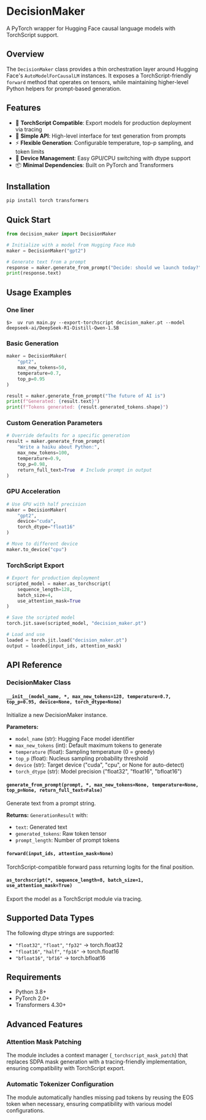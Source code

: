 # DecisionMaker

A PyTorch wrapper for Hugging Face causal language models with TorchScript support.

## Overview

The `DecisionMaker` class provides a thin orchestration layer around Hugging Face's `AutoModelForCausalLM` instances. It exposes a TorchScript-friendly `forward` method that operates on tensors, while maintaining higher-level Python helpers for prompt-based generation.

## Features

- 🚀 **TorchScript Compatible**: Export models for production deployment via tracing
- 🤖 **Simple API**: High-level interface for text generation from prompts
- ⚡ **Flexible Generation**: Configurable temperature, top-p sampling, and token limits
- 🔧 **Device Management**: Easy GPU/CPU switching with dtype support
- 📦 **Minimal Dependencies**: Built on PyTorch and Transformers

## Installation

```bash
pip install torch transformers
```

## Quick Start

```python
from decision_maker import DecisionMaker

# Initialize with a model from Hugging Face Hub
maker = DecisionMaker("gpt2")

# Generate text from a prompt
response = maker.generate_from_prompt("Decide: should we launch today?")
print(response.text)
```

## Usage Examples
### One liner
`$>  uv run main.py --export-torchscript decision_maker.pt --model deepseek-ai/DeepSeek-R1-Distill-Qwen-1.5B`

### Basic Generation

```python
maker = DecisionMaker(
    "gpt2",
    max_new_tokens=50,
    temperature=0.7,
    top_p=0.95
)

result = maker.generate_from_prompt("The future of AI is")
print(f"Generated: {result.text}")
print(f"Tokens generated: {result.generated_tokens.shape}")
```

### Custom Generation Parameters

```python
# Override defaults for a specific generation
result = maker.generate_from_prompt(
    "Write a haiku about Python:",
    max_new_tokens=100,
    temperature=0.9,
    top_p=0.98,
    return_full_text=True  # Include prompt in output
)
```

### GPU Acceleration

```python
# Use GPU with half precision
maker = DecisionMaker(
    "gpt2",
    device="cuda",
    torch_dtype="float16"
)

# Move to different device
maker.to_device("cpu")
```

### TorchScript Export

```python
# Export for production deployment
scripted_model = maker.as_torchscript(
    sequence_length=128,
    batch_size=4,
    use_attention_mask=True
)

# Save the scripted model
torch.jit.save(scripted_model, "decision_maker.pt")

# Load and use
loaded = torch.jit.load("decision_maker.pt")
output = loaded(input_ids, attention_mask)
```

## API Reference

### DecisionMaker Class

#### `__init__(model_name, *, max_new_tokens=128, temperature=0.7, top_p=0.95, device=None, torch_dtype=None)`

Initialize a new DecisionMaker instance.

**Parameters:**
- `model_name` (str): Hugging Face model identifier
- `max_new_tokens` (int): Default maximum tokens to generate
- `temperature` (float): Sampling temperature (0 = greedy)
- `top_p` (float): Nucleus sampling probability threshold
- `device` (str): Target device ("cuda", "cpu", or None for auto-detect)
- `torch_dtype` (str): Model precision ("float32", "float16", "bfloat16")

#### `generate_from_prompt(prompt, *, max_new_tokens=None, temperature=None, top_p=None, return_full_text=False)`

Generate text from a prompt string.

**Returns:** `GenerationResult` with:
- `text`: Generated text
- `generated_tokens`: Raw token tensor
- `prompt_length`: Number of prompt tokens

#### `forward(input_ids, attention_mask=None)`

TorchScript-compatible forward pass returning logits for the final position.

#### `as_torchscript(*, sequence_length=8, batch_size=1, use_attention_mask=True)`

Export the model as a TorchScript module via tracing.

## Supported Data Types

The following dtype strings are supported:
- `"float32"`, `"float"`, `"fp32"` → torch.float32
- `"float16"`, `"half"`, `"fp16"` → torch.float16
- `"bfloat16"`, `"bf16"` → torch.bfloat16

## Requirements

- Python 3.8+
- PyTorch 2.0+
- Transformers 4.30+

## Advanced Features

### Attention Mask Patching

The module includes a context manager (`_torchscript_mask_patch`) that replaces SDPA mask generation with a tracing-friendly implementation, ensuring compatibility with TorchScript export.

### Automatic Tokenizer Configuration

The module automatically handles missing pad tokens by reusing the EOS token when necessary, ensuring compatibility with various model configurations.
